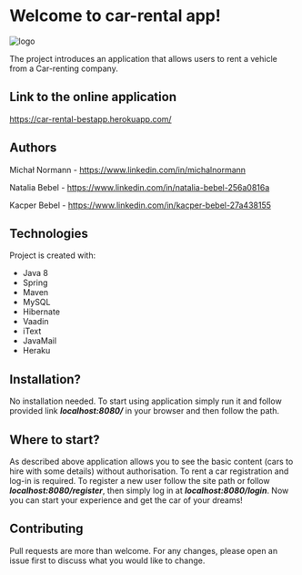 # Welcome to car-rental app!
![logo](https://cdn0.iconfinder.com/data/icons/automotive/128/CARS-512.png)

The project introduces an application that allows users to rent a vehicle from a Car-renting company.

## Link to the online application

https://car-rental-bestapp.herokuapp.com/

## Authors

Michał Normann - https://www.linkedin.com/in/michalnormann

Natalia Bebel - https://www.linkedin.com/in/natalia-bebel-256a0816a

Kacper Bebel - https://www.linkedin.com/in/kacper-bebel-27a438155

## Technologies

Project is created with:
- Java 8
- Spring
- Maven
- MySQL
- Hibernate
- Vaadin
- iText
- JavaMail
- Heraku


## Installation?

No installation needed.
To start using application simply run it and follow provided link ***localhost:8080/*** in your browser and then follow the path.

## Where to start?

As described above application allows you to see the basic content (cars to hire with some details) without authorisation.
To rent a car registration and log-in is required. 
To register a new user follow the site path or follow ***localhost:8080/register***, then simply log in at ***localhost:8080/login***. Now you can start your experience and get the car of your dreams!

## Contributing
Pull requests are more than welcome. For any changes, please open an issue first to discuss what you would like to change.